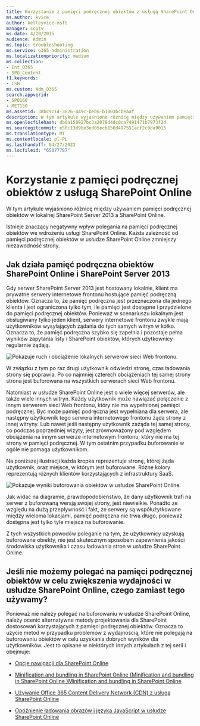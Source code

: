 ```yaml
---
title: Korzystanie z pamięci podręcznej obiektów z usługą SharePoint Online
ms.author: kvice
author: kelleyvice-msft
manager: scotv
ms.date: 4/20/2015
audience: Admin
ms.topic: troubleshooting
ms.service: o365-administration
ms.localizationpriority: medium
ms.collection:
- Ent_O365
- SPO_Content
f1.keywords:
- CSH
ms.custom: Adm_O365
search.appverid:
- SPO160
- MET150
ms.assetid: 38bc9c14-3826-449c-beb6-b1003bcbeaaf
description: W tym artykule wyjaśniono różnicę między używaniem pamięci podręcznej obiektów w lokalnej SharePoint Server 2013 a SharePoint Online.
ms.openlocfilehash: db0a150927bc3a2078d4dc0ca7491471b7973f2d
ms.sourcegitcommit: e50c13d9be3ed05ecb156d497551acf2c9da9015
ms.translationtype: MT
ms.contentlocale: pl-PL
ms.lasthandoff: 04/27/2022
ms.locfileid: "65077787"
---
```

# <a name="using-the-object-cache-with-sharepoint-online"></a>Korzystanie z pamięci podręcznej obiektów z usługą SharePoint Online

W tym artykule wyjaśniono różnicę między używaniem pamięci podręcznej obiektów w lokalnej SharePoint Server 2013 a SharePoint Online.
  
Istnieje znaczący negatywny wpływ polegania na pamięci podręcznej obiektów we wdrożeniu usługi SharePoint Online. Każda zależność od pamięci podręcznej obiektów w usłudze SharePoint Online zmniejszy niezawodność strony. 
  
## <a name="how-the-sharepoint-online-and-sharepoint-server-2013-object-cache-works"></a>Jak działa pamięć podręczna obiektów SharePoint Online i SharePoint Server 2013

Gdy serwer SharePoint Server 2013 jest hostowany lokalnie, klient ma prywatne serwery internetowe frontonu hostujące pamięć podręczną obiektów. Oznacza to, że pamięć podręczna jest przeznaczona dla jednego klienta i jest ograniczona tylko tym, ile pamięci jest dostępne i przydzielone do pamięci podręcznej obiektów. Ponieważ w scenariuszu lokalnym jest obsługiwany tylko jeden klient, serwery internetowe frontonu zwykle mają użytkowników wysyłających żądania do tych samych witryn w kółko. Oznacza to, że pamięć podręczna szybko się zapełnia i pozostaje pełna wyników zapytania listy i SharePoint obiektów, których użytkownicy regularnie żądają.
  
![Pokazuje ruch i obciążenie lokalnych serwerów sieci Web frontonu.](../media/a0d38b36-4909-4abb-8d4e-4930814bb3de.png)
  
W związku z tym po raz drugi użytkownik odwiedzi stronę, czas ładowania strony się poprawia. Po co najmniej czterech obciążeniach tej samej strony strona jest buforowana na wszystkich serwerach sieci Web frontonu.
  
Natomiast w usłudze SharePoint Online jest o wiele więcej serwerów, ale także wiele innych witryn. Każdy użytkownik może nawiązać połączenie z innym serwerem sieci Web frontonu, który nie ma wypełnionej pamięci podręcznej. Być może pamięć podręczna jest wypełniana dla serwera, ale następny użytkownik tego serwera internetowego frontonu żąda strony z innej witryny. Lub nawet jeśli następny użytkownik zażąda tej samej strony, co podczas poprzedniej wizyty, jest zrównoważony pod względem obciążenia na innym serwerze internetowym frontonu, który nie ma tej strony w pamięci podręcznej. W tym ostatnim przypadku buforowanie w ogóle nie pomaga użytkownikom.
  
Na poniższej ilustracji każda kropka reprezentuje stronę, której żąda użytkownik, oraz miejsce, w którym jest buforowane. Różne kolory reprezentują różnych klientów korzystających z infrastruktury SaaS.
  
![Pokazuje wyniki buforowania obiektów w usłudze SharePoint Online.](../media/25d04011-ef83-4cb7-9e04-a6ed490f63c3.png)
  
Jak widać na diagramie, prawdopodobieństwo, że dany użytkownik trafi na serwer z buforowaną wersją swojej strony, jest niewielkie. Ponadto ze względu na dużą przepływność i fakt, że serwery są współużytkowane między wieloma lokacjami, pamięć podręczna nie trwa długo, ponieważ dostępna jest tylko tyle miejsca na buforowanie.
  
Z tych wszystkich powodów poleganie na tym, że użytkownicy uzyskują buforowane obiekty, nie jest skutecznym sposobem zapewnienia jakości środowiska użytkownika i czasu ładowania stron w usłudze SharePoint Online.
  
## <a name="if-we-cant-rely-on-the-object-cache-to-improve-performance-in-sharepoint-online-what-do-we-use-instead"></a>Jeśli nie możemy polegać na pamięci podręcznej obiektów w celu zwiększenia wydajności w usłudze SharePoint Online, czego zamiast tego używamy?

Ponieważ nie należy polegać na buforowaniu w usłudze SharePoint Online, należy ocenić alternatywne metody projektowania dla SharePoint dostosowań korzystających z pamięci podręcznej obiektów. Oznacza to użycie metod w przypadku problemów z wydajnością, które nie polegają na buforowaniu obiektów w celu uzyskania dobrych wyników dla użytkowników. Jest to opisane w niektórych innych artykułach z tej serii i obejmuje:
  
- [Opcje nawigacji dla SharePoint Online](navigation-options-for-sharepoint-online.md)
    
- [Minification and bundling in SharePoint Online (Minification and bundling in SharePoint Online )Minification and bundling in SharePoint Online](minification-and-bundling-in-sharepoint-online.md)
    
- [Używanie Office 365 Content Delivery Network (CDN) z usługą SharePoint Online](use-microsoft-365-cdn-with-spo.md)
    
- [Opóźnienie ładowania obrazów i języka JavaScript w usłudze SharePoint Online](delay-loading-images-and-javascript-in-sharepoint-online.md)
    
